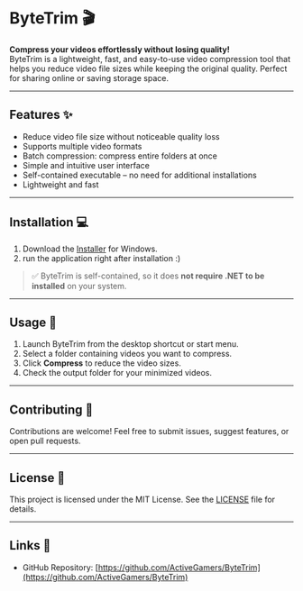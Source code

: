 # ByteTrim 🎬

**Compress your videos effortlessly without losing quality!**  
ByteTrim is a lightweight, fast, and easy-to-use video compression tool that helps you reduce video file sizes while keeping the original quality. Perfect for sharing online or saving storage space.

---

## Features ✨

- Reduce video file size without noticeable quality loss
- Supports multiple video formats
- Batch compression: compress entire folders at once
- Simple and intuitive user interface
- Self-contained executable – no need for additional installations
- Lightweight and fast

---

## Installation 💻

1. Download the [Installer](https://github.com/ActiveGamers/ByteTrim/releases) for Windows.
2. run the application right after installation :)

> ✅ ByteTrim is self-contained, so it does **not require .NET to be installed** on your system.

---

## Usage 🎥

1. Launch ByteTrim from the desktop shortcut or start menu.
2. Select a folder containing videos you want to compress.
3. Click **Compress** to reduce the video sizes.
4. Check the output folder for your minimized videos.

---

## Contributing 🤝

Contributions are welcome! Feel free to submit issues, suggest features, or open pull requests.

---

## License 📝

This project is licensed under the MIT License. See the [LICENSE](LICENSE) file for details.

---

## Links 🔗

- GitHub Repository: [https://github.com/ActiveGamers/ByteTrim](https://github.com/ActiveGamers/ByteTrim)
